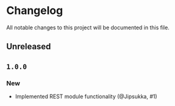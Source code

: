 # Changelog

All notable changes to this project will be documented in this file.

## Unreleased

## `1.0.0`

### New

* Implemented REST module functionality (@Jipsukka, #1)
